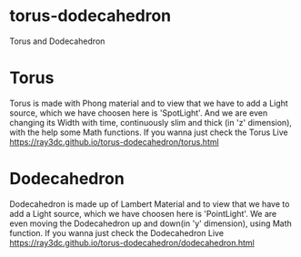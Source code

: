 # torus-dodecahedron
Torus and Dodecahedron

# Torus
Torus is made with Phong material and to view that we have to add a Light source, which we have choosen here is 'SpotLight'.
And we are even changing its Width with time, continuously slim and thick (in 'z' dimension), with the help some Math functions.
If you wanna just check the Torus Live https://ray3dc.github.io/torus-dodecahedron/torus.html

# Dodecahedron
Dodecahedron is made up of Lambert Material and to view that we have to add a Light source, which we have choosen here is 'PointLight'.
We are even moving the Dodecahedron up and down(in 'y' dimension), using Math function. 
If you wanna just check the Dodecahedron Live https://ray3dc.github.io/torus-dodecahedron/dodecahedron.html
